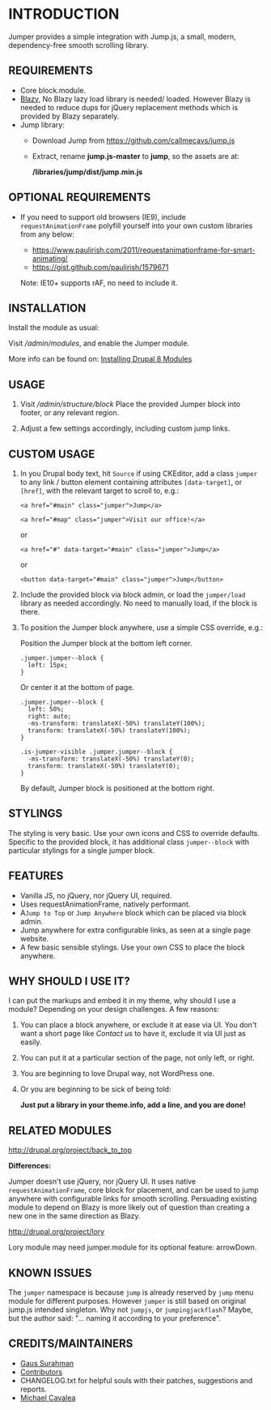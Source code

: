 
# INTRODUCTION
Jumper provides a simple integration with Jump.js, a small, modern,
dependency-free smooth scrolling library.

## REQUIREMENTS
- Core block.module.
- [Blazy](https://drupal.org/project/blazy),
  No Blazy lazy load library is needed/ loaded. However Blazy is needed to
  reduce dups for jQuery replacement methods which is provided by Blazy
  separately.
- Jump library:
  + Download Jump from https://github.com/callmecavs/jump.js
  + Extract, rename **jump.js-master** to **jump**, so the assets are at:

    **/libraries/jump/dist/jump.min.js**


## OPTIONAL REQUIREMENTS
- If you need to support old browsers (IE9), include `requestAnimationFrame`
  polyfill yourself into your own custom libraries from any below:

  + https://www.paulirish.com/2011/requestanimationframe-for-smart-animating/
  + https://gist.github.com/paulirish/1579671

  Note: IE10+ supports rAF, no need to include it.


## INSTALLATION
Install the module as usual:

  Visit _/admin/modules_, and enable the Jumper module.

More info can be found on:
[Installing Drupal 8 Modules](https://drupal.org/node/1897420)


## USAGE
1. Visit _/admin/structure/block_
   Place the provided Jumper block into footer, or any relevant region.

2. Adjust a few settings accordingly, including custom jump links.


## CUSTOM USAGE
1. In you Drupal body text, hit `Source` if using CKEditor, add a class `jumper`
   to any link / button element containing attributes `[data-target]`, or
   `[href]`, with the relevant target to scroll to, e.g.:

   ````
   <a href="#main" class="jumper">Jump</a>

   <a href="#map" class="jumper">Visit our office!</a>
   ````
     or

   ````
   <a href="#" data-target="#main" class="jumper">Jump</a>
   ````
     or

   ````
   <button data-target="#main" class="jumper">Jump</button>
   ````

2. Include the provided block via block admin, or load the `jumper/load` library
   as needed accordingly. No need to manually load, if the block is there.

3. To position the Jumper block anywhere, use a simple CSS override, e.g.:

   Position the Jumper block at the bottom left corner.
   ````
   .jumper.jumper--block {
     left: 15px;
   }
   ````

   Or center it at the bottom of page.
   ````
   .jumper.jumper--block {
     left: 50%;
     right: auto;
     -ms-transform: translateX(-50%) translateY(100%);
     transform: translateX(-50%) translateY(100%);
   }
   ````

   ````
   .is-jumper-visible .jumper.jumper--block {
     -ms-transform: translateX(-50%) translateY(0);
     transform: translateX(-50%) translateY(0);
   }
   ````

   By default, Jumper block is positioned at the bottom right.


## STYLINGS
The styling is very basic. Use your own icons and CSS to override defaults.
Specific to the provided block, it has additional class `jumper--block` with
particular stylings for a single jumper block.


## FEATURES
* Vanilla JS, no jQuery, nor jQuery UI, required.
* Uses requestAnimationFrame, natively performant.
* A`Jump to Top` or `Jump Anywhere` block which can be placed via block admin.
* Jump anywhere for extra configurable links, as seen at a single page website.
* A few basic sensible stylings. Use your own CSS to place the block anywhere.

## WHY SHOULD I USE IT?
I can put the markups and embed it in my theme, why should I use a module?
Depending on your design challenges. A few reasons:

1. You can place a block anywhere, or exclude it at ease via UI. You don't want
   a short page like _Contact us_ to have it, exclude it via UI just as easily.
2. You can put it at a particular section of the page, not only left, or right.
3. You are beginning to love Drupal way, not WordPress one.
4. Or you are beginning to be sick of being told:

   **Just put a library in your theme.info, add a line, and you are done!**


## RELATED MODULES

http://drupal.org/project/back_to_top

**Differences:**

Jumper doesn't use jQuery, nor jQuery UI. It uses native
`requestAnimationFrame`, core block for placement, and can be used to jump
anywhere with configurable links for smooth scrolling.
Persuading existing module to depend on Blazy is more likely out of question
than creating a new one in the same direction as Blazy.

http://drupal.org/project/lory

Lory module may need jumper.module for its optional feature:
arrowDown.


## KNOWN ISSUES
The `jumper` namespace is because `jump` is already reserved by `jump` menu
module for different purposes. However `jumper` is still based on original
jump.js intended singleton. Why not `jumpjs`, or `jumpingjackflash`? Maybe,
but the author said:
"... naming it according to your preference".


## CREDITS/MAINTAINERS
* [Gaus Surahman](https://drupal.org/user/159062)
* [Contributors](https://www.drupal.org/node/2847807/committers)
* CHANGELOG.txt for helpful souls with their patches, suggestions and reports.
* [Michael Cavalea](https://github.com/callmecavs/jump.js)

